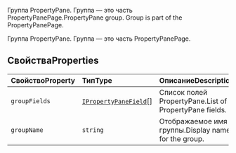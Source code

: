 <span data-ttu-id="8eea0-p101">Группа PropertyPane. Группа — это часть PropertyPanePage.</span><span class="sxs-lookup"><span data-stu-id="8eea0-p101">PropertyPane group. Group is part of the PropertyPanePage.</span></span>







Группа PropertyPane. Группа — это часть PropertyPanePage.




## <a name="properties"></a><span data-ttu-id="8eea0-104">Свойства</span><span class="sxs-lookup"><span data-stu-id="8eea0-104">Properties</span></span>

| <span data-ttu-id="8eea0-105">Свойство</span><span class="sxs-lookup"><span data-stu-id="8eea0-105">Property</span></span>     | <span data-ttu-id="8eea0-106">Тип</span><span class="sxs-lookup"><span data-stu-id="8eea0-106">Type</span></span>   | <span data-ttu-id="8eea0-107">Описание</span><span class="sxs-lookup"><span data-stu-id="8eea0-107">Description</span></span>|
|:-------------|:-------|:-----------|
|`groupFields`      | <span data-ttu-id="8eea0-108">[`IPropertyPaneField`](../sp-webpart-base/ipropertypanefield.md)<any>[]</span><span class="sxs-lookup"><span data-stu-id="8eea0-108"></span></span> | <span data-ttu-id="8eea0-109">Список полей PropertyPane.</span><span class="sxs-lookup"><span data-stu-id="8eea0-109">List of PropertyPane fields.</span></span> |
|`groupName`      | `string` | <span data-ttu-id="8eea0-110">Отображаемое имя группы.</span><span class="sxs-lookup"><span data-stu-id="8eea0-110">Display name for the group.</span></span> |







